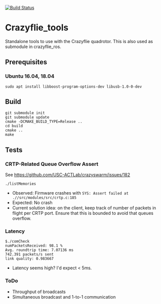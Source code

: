 [![Build Status](https://travis-ci.org/whoenig/crazyflie_tools.svg?branch=master)](https://travis-ci.org/whoenig/crazyflie_tools)

# Crazyflie_tools

Standalone tools to use with the Crazyflie quadrotor.
This is also used as submodule in crazyflie_ros.

## Prerequisites

### Ubuntu 16.04, 18.04

```
sudo apt install libboost-program-options-dev libusb-1.0-0-dev
```

## Build

```
git submodule init
git submodule update
cmake -DCMAKE_BUILD_TYPE=Release ..
cd build
cmake ..
make
```

## Tests

### CRTP-Related Queue Overflow Assert

See https://github.com/USC-ACTLab/crazyswarm/issues/182

```
./listMemories
```

* Observed: Firmware crashes with `SYS: Assert failed at .//src/modules/src/crtp.c:185`
* Expected: No crash
* Current solution idea: on the client, keep track of number of packets in flight per CRTP port. Ensure that this is bounded to avoid that queues overflow.

### Latency

```
$./comCheck 
numPacketsReceived: 98.1 %
Avg. roundtrip time: 7.07136 ms
742.391 packets/s sent
link quality: 0.983667

```

* Latency seems high? I'd expect < 5ms.

### ToDo

* Throughput of broadcasts
* Simultaneous broadcast and 1-to-1 communication
